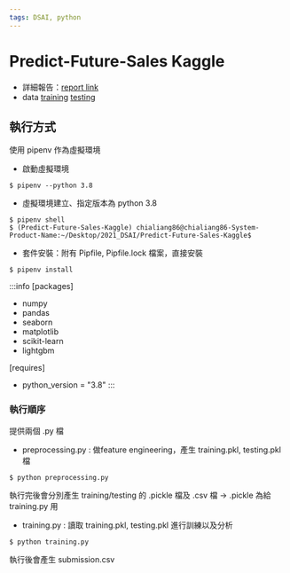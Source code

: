 ```yaml
---
tags: DSAI, python
---
```


# Predict-Future-Sales Kaggle

- 詳細報告：[report link](https://docs.google.com/presentation/d/1nMD0G22-CNBULoP0P4Gtn9MAQsO_bTo0vI2hzNKGz1k/edit?usp=sharing)
- data [training](https://drive.google.com/file/d/1vOt8wdkSE-ulW5QVv6P2KDA83ARNWgrU/view?usp=sharing) [testing](https://drive.google.com/file/d/1ujWDRJztMpUUIK-m5dqlzNkmX_UXJ9E8/view?usp=sharing)

## 執行方式

使用 pipenv 作為虛擬環境

- 啟動虛擬環境
```shell 
$ pipenv --python 3.8
```

- 虛擬環境建立、指定版本為 python 3.8
```shell 
$ pipenv shell
$ (Predict-Future-Sales-Kaggle) chialiang86@chialiang86-System-Product-Name:~/Desktop/2021_DSAI/Predict-Future-Sales-Kaggle$
```

- 套件安裝：附有 Pipfile, Pipfile.lock 檔案，直接安裝
```shell
$ pipenv install
```
:::info
[packages]
- numpy
- pandas
- seaborn
- matplotlib
- scikit-learn
- lightgbm

[requires]
- python_version = "3.8"
:::

### 執行順序
提供兩個 .py 檔
- preprocessing.py : 做feature engineering，產生 training.pkl, testing.pkl 檔
```shell
$ python preprocessing.py
```
執行完後會分別產生 training/testing 的 .pickle 檔及 .csv 檔 -> .pickle 為給 training.py 用

- training.py : 讀取 training.pkl, testing.pkl 進行訓練以及分析
```shell
$ python training.py
```
執行後會產生 submission.csv

